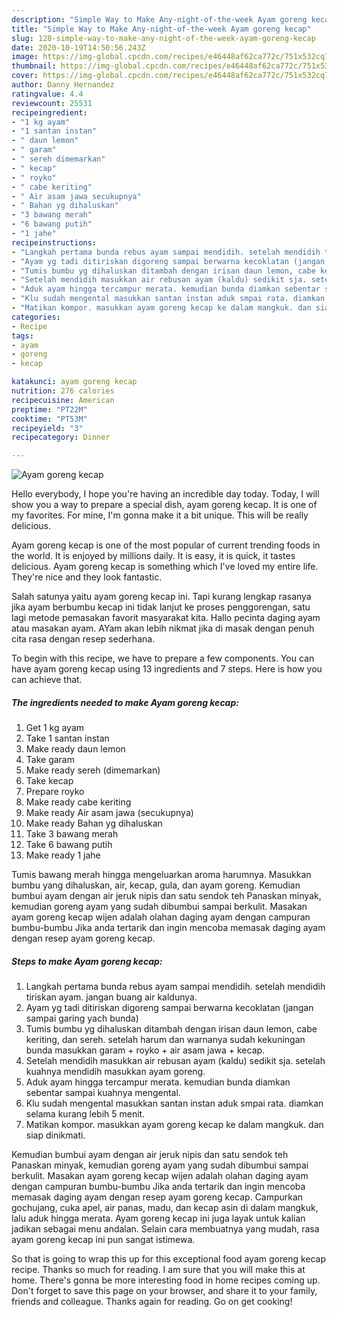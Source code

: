 ```yaml
---
description: "Simple Way to Make Any-night-of-the-week Ayam goreng kecap"
title: "Simple Way to Make Any-night-of-the-week Ayam goreng kecap"
slug: 128-simple-way-to-make-any-night-of-the-week-ayam-goreng-kecap
date: 2020-10-19T14:50:56.243Z
image: https://img-global.cpcdn.com/recipes/e46448af62ca772c/751x532cq70/ayam-goreng-kecap-foto-resep-utama.jpg
thumbnail: https://img-global.cpcdn.com/recipes/e46448af62ca772c/751x532cq70/ayam-goreng-kecap-foto-resep-utama.jpg
cover: https://img-global.cpcdn.com/recipes/e46448af62ca772c/751x532cq70/ayam-goreng-kecap-foto-resep-utama.jpg
author: Danny Hernandez
ratingvalue: 4.4
reviewcount: 25531
recipeingredient:
- "1 kg ayam"
- "1 santan instan"
- " daun lemon"
- " garam"
- " sereh dimemarkan"
- " kecap"
- " royko"
- " cabe keriting"
- " Air asam jawa secukupnya"
- " Bahan yg dihaluskan"
- "3 bawang merah"
- "6 bawang putih"
- "1 jahe"
recipeinstructions:
- "Langkah pertama bunda rebus ayam sampai mendidih. setelah mendidih tiriskan ayam. jangan buang air kaldunya."
- "Ayam yg tadi ditiriskan digoreng sampai berwarna kecoklatan (jangan sampai garing yach bunda)"
- "Tumis bumbu yg dihaluskan ditambah dengan irisan daun lemon, cabe keriting, dan sereh. setelah harum dan warnanya sudah kekuningan bunda masukkan garam + royko + air asam jawa + kecap."
- "Setelah mendidih masukkan air rebusan ayam (kaldu) sedikit sja. setelah kuahnya mendidih masukkan ayam goreng."
- "Aduk ayam hingga tercampur merata. kemudian bunda diamkan sebentar sampai kuahnya mengental."
- "Klu sudah mengental masukkan santan instan aduk smpai rata. diamkan selama kurang lebih 5 menit."
- "Matikan kompor. masukkan ayam goreng kecap ke dalam mangkuk. dan siap dinikmati."
categories:
- Recipe
tags:
- ayam
- goreng
- kecap

katakunci: ayam goreng kecap 
nutrition: 276 calories
recipecuisine: American
preptime: "PT22M"
cooktime: "PT53M"
recipeyield: "3"
recipecategory: Dinner

---
```



![Ayam goreng kecap](https://img-global.cpcdn.com/recipes/e46448af62ca772c/751x532cq70/ayam-goreng-kecap-foto-resep-utama.jpg)

Hello everybody, I hope you're having an incredible day today. Today, I will show you a way to prepare a special dish, ayam goreng kecap. It is one of my favorites. For mine, I'm gonna make it a bit unique. This will be really delicious.

Ayam goreng kecap is one of the most popular of current trending foods in the world. It is enjoyed by millions daily. It is easy, it is quick, it tastes delicious. Ayam goreng kecap is something which I've loved my entire life. They're nice and they look fantastic.

Salah satunya yaitu ayam goreng kecap ini. Tapi kurang lengkap rasanya jika ayam berbumbu kecap ini tidak lanjut ke proses penggorengan, satu lagi metode pemasakan favorit masyarakat kita. Hallo pecinta daging ayam atau masakan ayam. AYam akan lebih nikmat jika di masak dengan penuh cita rasa dengan resep sederhana.


To begin with this recipe, we have to prepare a few components. You can have ayam goreng kecap using 13 ingredients and 7 steps. Here is how you can achieve that.

<!--inarticleads1-->

##### The ingredients needed to make Ayam goreng kecap:

1. Get 1 kg ayam
1. Take 1 santan instan
1. Make ready  daun lemon
1. Take  garam
1. Make ready  sereh (dimemarkan)
1. Take  kecap
1. Prepare  royko
1. Make ready  cabe keriting
1. Make ready  Air asam jawa (secukupnya)
1. Make ready  Bahan yg dihaluskan
1. Take 3 bawang merah
1. Take 6 bawang putih
1. Make ready 1 jahe


Tumis bawang merah hingga mengeluarkan aroma harumnya. Masukkan bumbu yang dihaluskan, air, kecap, gula, dan ayam goreng. Kemudian bumbui ayam dengan air jeruk nipis dan satu sendok teh Panaskan minyak, kemudian goreng ayam yang sudah dibumbui sampai berkulit. Masakan ayam goreng kecap wijen adalah olahan daging ayam dengan campuran bumbu-bumbu Jika anda tertarik dan ingin mencoba memasak daging ayam dengan resep ayam goreng kecap. 

<!--inarticleads2-->

##### Steps to make Ayam goreng kecap:

1. Langkah pertama bunda rebus ayam sampai mendidih. setelah mendidih tiriskan ayam. jangan buang air kaldunya.
1. Ayam yg tadi ditiriskan digoreng sampai berwarna kecoklatan (jangan sampai garing yach bunda)
1. Tumis bumbu yg dihaluskan ditambah dengan irisan daun lemon, cabe keriting, dan sereh. setelah harum dan warnanya sudah kekuningan bunda masukkan garam + royko + air asam jawa + kecap.
1. Setelah mendidih masukkan air rebusan ayam (kaldu) sedikit sja. setelah kuahnya mendidih masukkan ayam goreng.
1. Aduk ayam hingga tercampur merata. kemudian bunda diamkan sebentar sampai kuahnya mengental.
1. Klu sudah mengental masukkan santan instan aduk smpai rata. diamkan selama kurang lebih 5 menit.
1. Matikan kompor. masukkan ayam goreng kecap ke dalam mangkuk. dan siap dinikmati.


Kemudian bumbui ayam dengan air jeruk nipis dan satu sendok teh Panaskan minyak, kemudian goreng ayam yang sudah dibumbui sampai berkulit. Masakan ayam goreng kecap wijen adalah olahan daging ayam dengan campuran bumbu-bumbu Jika anda tertarik dan ingin mencoba memasak daging ayam dengan resep ayam goreng kecap. Campurkan gochujang, cuka apel, air panas, madu, dan kecap asin di dalam mangkuk, lalu aduk hingga merata. Ayam goreng kecap ini juga layak untuk kalian jadikan sebagai menu andalan. Selain cara membuatnya yang mudah, rasa ayam goreng kecap ini pun sangat istimewa. 

So that is going to wrap this up for this exceptional food ayam goreng kecap recipe. Thanks so much for reading. I am sure that you will make this at home. There's gonna be more interesting food in home recipes coming up. Don't forget to save this page on your browser, and share it to your family, friends and colleague. Thanks again for reading. Go on get cooking!
